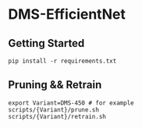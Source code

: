 # DMS-EfficientNet

## Getting Started

```
pip install -r requirements.txt
```

## Pruning && Retrain

```
export Variant=DMS-450 # for example
scripts/{Variant}/prune.sh
scripts/{Variant}/retrain.sh
```